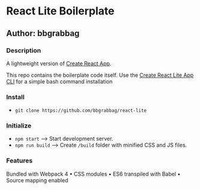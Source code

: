 # React Lite Boilerplate
## Author: **bbgrabbag**

### Description
A lightweight version of [Create React App](https://github.com/facebook/create-react-app).

This repo contains the boilerplate code itself. Use the [Create React Lite App CLI](https://github.com/bbgrabbag/create-react-lite-app) for a simple bash command installation

### Install

* `git clone https://github.com/bbgrabbag/react-lite`

### Initialize
* `npm start` --> Start development server.
* `npm run build` --> Create `/build` folder with minified CSS and JS files.

### Features
Bundled with Webpack 4 • CSS modules • ES6 transpiled with Babel • Source mapping enabled
